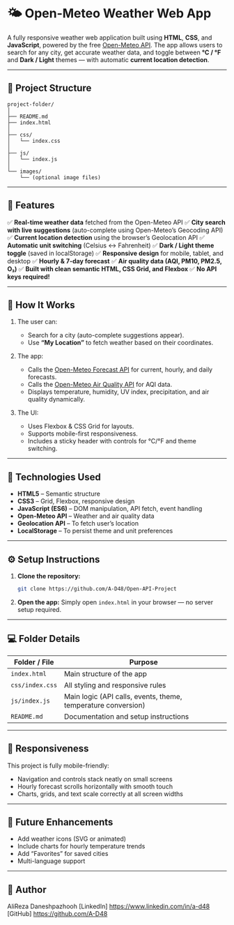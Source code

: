# 🌤️ Open-Meteo Weather Web App

A fully responsive weather web application built using **HTML**, **CSS**, and **JavaScript**, powered by the free [Open-Meteo API](https://open-meteo.com/).
The app allows users to search for any city, get accurate weather data, and toggle between **°C / °F** and **Dark / Light** themes — with automatic **current location detection**.

---

## 📁 Project Structure

```
project-folder/
│
├── README.md
├── index.html
│
├── css/
│   └── index.css
│
├── js/
│   └── index.js
│
└── images/
    └── (optional image files)
```

---

## 🚀 Features

✅ **Real-time weather data** fetched from the Open-Meteo API
✅ **City search with live suggestions** (auto-complete using Open-Meteo’s Geocoding API)
✅ **Current location detection** using the browser’s Geolocation API
✅ **Automatic unit switching** (Celsius ↔ Fahrenheit)
✅ **Dark / Light theme toggle** (saved in localStorage)
✅ **Responsive design** for mobile, tablet, and desktop
✅ **Hourly & 7-day forecast**
✅ **Air quality data (AQI, PM10, PM2.5, O₃)**
✅ **Built with clean semantic HTML, CSS Grid, and Flexbox**
✅ **No API keys required!**

---

## 🧠 How It Works

1. The user can:

   * Search for a city (auto-complete suggestions appear).
   * Use **“My Location”** to fetch weather based on their coordinates.

2. The app:

   * Calls the [Open-Meteo Forecast API](https://open-meteo.com/en/docs#api_form) for current, hourly, and daily forecasts.
   * Calls the [Open-Meteo Air Quality API](https://open-meteo.com/en/docs/air-quality-api) for AQI data.
   * Displays temperature, humidity, UV index, precipitation, and air quality dynamically.

3. The UI:

   * Uses Flexbox & CSS Grid for layouts.
   * Supports mobile-first responsiveness.
   * Includes a sticky header with controls for °C/°F and theme switching.

---

## 🧬 Technologies Used

* **HTML5** – Semantic structure
* **CSS3** – Grid, Flexbox, responsive design
* **JavaScript (ES6)** – DOM manipulation, API fetch, event handling
* **Open-Meteo API** – Weather and air quality data
* **Geolocation API** – To fetch user’s location
* **LocalStorage** – To persist theme and unit preferences

---

## ⚙️ Setup Instructions

1. **Clone the repository:**

   ```bash
   git clone https://github.com/A-D48/Open-API-Project
   ```
2. **Open the app:**
   Simply open `index.html` in your browser — no server setup required.

---

## 💻 Folder Details

| Folder / File   | Purpose                                                       |
| --------------- | ------------------------------------------------------------- |
| `index.html`    | Main structure of the app                                     |
| `css/index.css` | All styling and responsive rules                              |
| `js/index.js`   | Main logic (API calls, events, theme, temperature conversion) |
| `README.md`     | Documentation and setup instructions                          |

---

## 📱 Responsiveness

This project is fully mobile-friendly:

* Navigation and controls stack neatly on small screens
* Hourly forecast scrolls horizontally with smooth touch
* Charts, grids, and text scale correctly at all screen widths

---

## 🔧 Future Enhancements

* Add weather icons (SVG or animated)
* Include charts for hourly temperature trends
* Add “Favorites” for saved cities
* Multi-language support

---

## 👤 Author

AliReza Daneshpazhooh
[LinkedIn] https://www.linkedin.com/in/a-d48
[GitHub] https://github.com/A-D48
